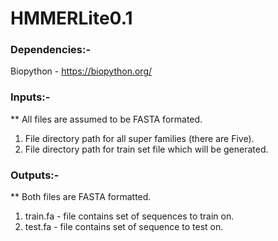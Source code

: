 # HMMERLite0.1

### Dependencies:- 

  Biopython - https://biopython.org/

### Inputs:-

** All files are assumed to be FASTA formated.

  1. File directory path for all super families (there are Five).
  2. File directory path for train set file which will be generated.

### Outputs:-
  ** Both files are FASTA formatted.
  
  1. train.fa - file contains set of sequences to train on.
  2. test.fa - file contains set of sequence to test on.
